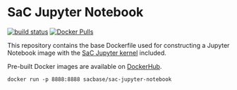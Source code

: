 # SaC Jupyter Notebook

[![build status](https://github.com/SacBase/sac-jupyter-notebook/workflows/docker/badge.svg)](https://github.com/SacBase/sac-jupyter-notebook/actions?query=workflow%3A"docker")
[![Docker Pulls](https://img.shields.io/docker/pulls/sacbase/sac-jupyter-notebook)](https://hub.docker.com/r/sacbase/sac-jupyter-notebook)

This repository contains the base Dockerfile used for constructing a Jupyter Notebook image with the [SaC Jupyter kernel](https://github.com/SacBase/sac-jupyter) included.

Pre-built Docker images are available on [DockerHub](https://hub.docker.com/r/sacbase/sac-jupyter-notebook).

```
docker run -p 8888:8888 sacbase/sac-jupyter-notebook
```

